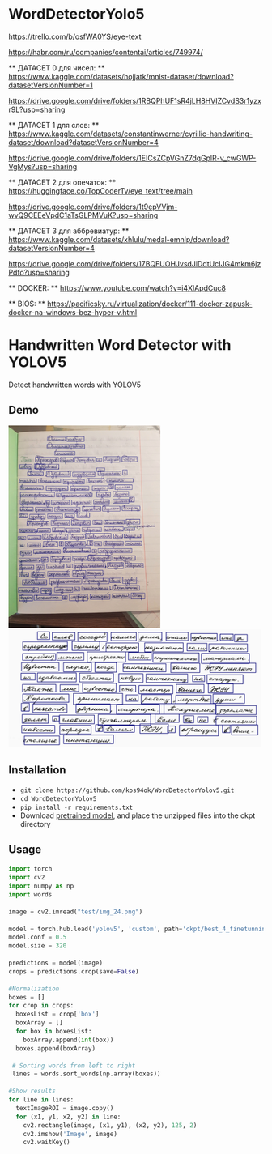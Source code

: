 # WordDetectorYolo5


https://trello.com/b/osfWA0YS/eye-text


https://habr.com/ru/companies/contentai/articles/749974/


** ДАТАСЕТ 0 для чисел: ** https://www.kaggle.com/datasets/hojjatk/mnist-dataset/download?datasetVersionNumber=1


https://drive.google.com/drive/folders/1RBQPhUF1sR4jLH8HVIZCvdS3r1yzxr9L?usp=sharing


** ДАТАСЕТ 1 для слов: ** https://www.kaggle.com/datasets/constantinwerner/cyrillic-handwriting-dataset/download?datasetVersionNumber=4


https://drive.google.com/drive/folders/1EICsZCpVGnZ7dqGplR-v_cwGWP-VgMys?usp=sharing


** ДАТАСЕТ 2 для опечаток: ** https://huggingface.co/TopCoderTv/eye_text/tree/main


https://drive.google.com/drive/folders/1t9epVVjm-wvQ9CEEeVpdC1aTsGLPMVuK?usp=sharing


** ДАТАСЕТ 3 для аббревиатур: ** https://www.kaggle.com/datasets/xhlulu/medal-emnlp/download?datasetVersionNumber=4


https://drive.google.com/drive/folders/17BQFUOHJvsdJlDdtUcIJG4mkm6jzPdfo?usp=sharing


** DOCKER: ** https://www.youtube.com/watch?v=i4XlApdCuc8


** BIOS: ** https://pacificsky.ru/virtualization/docker/111-docker-zapusk-docker-na-windows-bez-hyper-v.html


# Handwritten Word Detector with YOLOV5
Detect handwritten words with YOLOV5

## Demo

<p float="left">
<img src="./test_2.png" width="300" />
<img src="./test_1.png" width="500" />
</p>

## Installation
- `git clone https://github.com/kos94ok/WordDetectorYolov5.git`
- `cd WordDetectorYolov5`
- `pip install -r requirements.txt`
-  Download [pretrained model](https://huggingface.co/docs/transformers/model_doc/trocr), and place the unzipped files into the ckpt directory


## Usage 
```python
import torch
import cv2
import numpy as np
import words

image = cv2.imread("test/img_24.png")

model = torch.hub.load('yolov5', 'custom', path='ckpt/best_4_finetunning.pt', source='local', device='cpu')
model.conf = 0.5
model.size = 320

predictions = model(image)
crops = predictions.crop(save=False)

#Normalization
boxes = []
for crop in crops:
  boxesList = crop['box']
  boxArray = []
  for box in boxesList:
    boxArray.append(int(box))
  boxes.append(boxArray)
  
 # Sorting words from left to right
 lines = words.sort_words(np.array(boxes))

#Show results
for line in lines:
  textImageROI = image.copy()
  for (x1, y1, x2, y2) in line:
    cv2.rectangle(image, (x1, y1), (x2, y2), 125, 2)
    cv2.imshow('Image', image)
    cv2.waitKey()
```
